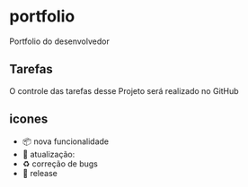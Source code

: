 # portfolio

Portfolio do desenvolvedor

## Tarefas


O controle das tarefas desse Projeto será realizado no GitHub

## icones
- :package: nova funcionalidade
- :arrows_counterclockwise: atualização:
- :recycle: correção de bugs
- :checkered_flag: release
